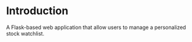# Introduction

A Flask-based web application that allow users to manage a personalized stock watchlist.